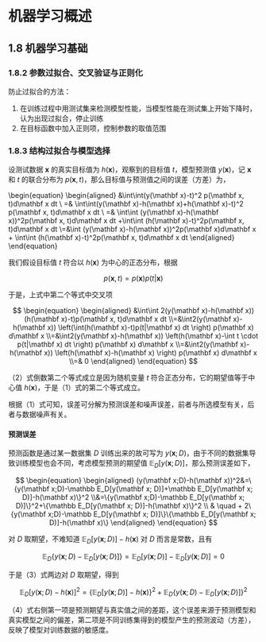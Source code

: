 # 机器学习概述

## 1.8 机器学习基础

### 1.8.2 参数过拟合、交叉验证与正则化
防止过拟合的方法：
1. 在训练过程中用测试集来检测模型性能，当模型性能在测试集上开始下降时，认为出现过拟合，停止训练
2. 在目标函数中加入正则项，控制参数的取值范围

### 1.8.3 结构过拟合与模型选择

设测试数据 $\mathbf x$ 的真实目标值为 $h(\mathbf x)$，观察到的目标值 $t$，模型预测值 $y(\mathbf x)$，记 $\mathbf x$ 和 $t$ 的联合分布为 $p(\mathbf x, t)$，那么目标值与预测值之间的误差（方差）为，


\begin{equation}
\begin{aligned}
&\int\int(y(\mathbf x)-t)^2 p(\mathbf x, t)d\mathbf x dt
\\ =& \int\int(y(\mathbf x)-h(\mathbf x)+h(\mathbf x)-t)^2 p(\mathbf x, t)d\mathbf x dt 
\\ =& \int\int (y(\mathbf x)-h(\mathbf x))^2p(\mathbf x, t)d\mathbf x dt +\int\int (h(\mathbf x)-t)^2p(\mathbf x, t)d\mathbf x dt
\\=&\int (y(\mathbf x)-h(\mathbf x))^2p(\mathbf x)d\mathbf x + \int\int (h(\mathbf x)-t)^2p(\mathbf x, t)d\mathbf x dt
\end{aligned} 
\end{equation}


我们假设目标值 $t$ 符合以 $h(\mathbf x)$ 为中心的正态分布，根据

$$
p(\mathbf x, t)=p(\mathbf x)p(t|\mathbf x)
$$

于是，上式中第二个等式中交叉项

$$
\begin{equation}
\begin{aligned}
&\int\int 2(y(\mathbf x)-h(\mathbf x))(h(\mathbf x)-t)p(\mathbf x, t)d\mathbf x dt
\\=&\int2(y(\mathbf x)-h(\mathbf x)) \left(\int(h(\mathbf x)-t)p(t|\mathbf x) dt \right) p(\mathbf x) d\mathbf x
\\=&\int2(y(\mathbf x)-h(\mathbf x)) \left(h(\mathbf x)-\int t \cdot p(t|\mathbf x) dt \right) p(\mathbf x) d\mathbf x
\\=&\int2(y(\mathbf x)-h(\mathbf x)) \left(h(\mathbf x)-h(\mathbf x) \right) p(\mathbf x) d\mathbf x
\\=& 0
\end{aligned}
\end{equation}
$$

（2）式倒数第二个等式成立是因为随机变量 $t$ 符合正态分布，它的期望值等于中心值 $h(\mathbf x)$，于是（1）式的第二个等式成立。

根据（1）式可知，误差可分解为预测误差和噪声误差，前者与所选模型有关，后者与数据噪声有关。

#### 预测误差

预测函数是通过某一数据集 $D$ 训练出来的故可写为 $y(\mathbf x;D)$，由于不同的数据集导致训练模型也会不同，考虑模型预测的期望值 $\mathbb E_D[y(\mathbf x; D)]$，那么预测误差如下，

$$
\begin{equation}
\begin{aligned}
(y(\mathbf x;D)-h(\mathbf x))^2&=\{y(\mathbf x;D)-\mathbb E_D[y(\mathbf x; D)]+\mathbb E_D[y(\mathbf x; D)]-h(\mathbf x)\}^2
\\&=\{y(\mathbf x;D)-\mathbb E_D[y(\mathbf x; D)]\}^2+\{\mathbb E_D[y(\mathbf x; D)]-h(\mathbf x)\}^2
\\ & \quad + 2\{y(\mathbf x;D)-\mathbb E_D[y(\mathbf x; D)]\}\{\mathbb E_D[y(\mathbf x; D)]-h(\mathbf x)\}
\end{aligned}
\end{equation}
$$

对 $D$ 取期望，不难知道 $\mathbb E_D[y(\mathbf x; D)]-h(\mathbf x)$ 对 $D$ 而言是常数，且有

$$\mathbb E_D\{y(\mathbf x;D)-\mathbb E_D[y(\mathbf x; D)]\}=\mathbb E_D[y(\mathbf x; D)]-\mathbb E_D[y(\mathbf x; D)]=0$$

于是（3）式两边对 $D$ 取期望，得到

$$\begin{equation}\mathbb E_D[y(\mathbf x; D)-h(\mathbf x)]^2=\{\mathbb E_D[y(\mathbf x; D)]-h(\mathbf x)\}^2+\mathbb E_D\{y(\mathbf x;D)-\mathbb E_D[y(\mathbf x; D)]\}^2 \end{equation}$$

（4）式右侧第一项是预测期望与真实值之间的差距，这个误差来源于预测模型和真实模型之间的偏差，第二项是不同训练集得到的模型产生的预测波动（方差），反映了模型对训练数据的敏感度。